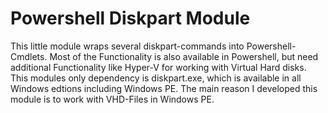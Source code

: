 # Powershell Diskpart Module

This little module wraps several diskpart-commands into Powershell-Cmdlets. Most of the Functionality is also available in Powershell, but need additional Functionality like Hyper-V for working with Virtual Hard disks. This modules only dependency is diskpart.exe, which is available in all Windows edtions including Windows PE. 
The main reason I developed this module is to work with VHD-Files in Windows PE. 
